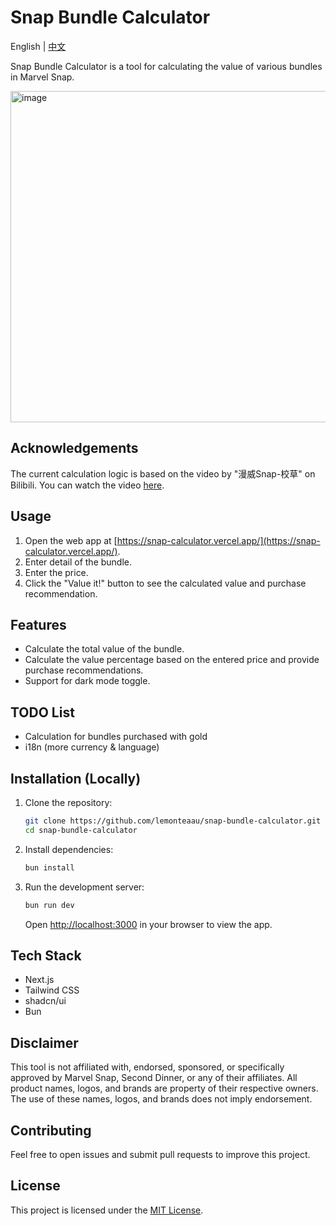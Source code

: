 # Snap Bundle Calculator

English | [中文](https://github.com/lemonteaau/snap-bundle-calculator/blob/main/README_zh.md)

Snap Bundle Calculator is a tool for calculating the value of various bundles in Marvel Snap.

<img width="530" alt="image" src="https://github.com/lemonteaau/snap-bundle-calculator/assets/104964583/497c290f-6143-4893-997a-9ebc24bfffbd">


## Acknowledgements
The current calculation logic is based on the video by "漫威Snap-校草" on Bilibili. You can watch the video [here](https://www.bilibili.com/video/BV1K1421d7WB/).

## Usage

1. Open the web app at [https://snap-calculator.vercel.app/](https://snap-calculator.vercel.app/).
2. Enter detail of the bundle.
3. Enter the price.
4. Click the "Value it!" button to see the calculated value and purchase recommendation.

## Features

- Calculate the total value of the bundle.
- Calculate the value percentage based on the entered price and provide purchase recommendations.
- Support for dark mode toggle.

## TODO List
- Calculation for bundles purchased with gold
- i18n (more currency & language)

## Installation (Locally)

1. Clone the repository:

   ```bash
   git clone https://github.com/lemonteaau/snap-bundle-calculator.git
   cd snap-bundle-calculator
   ```

2. Install dependencies:

   ```bash
   bun install
   ```

3. Run the development server:

   ```bash
   bun run dev
   ```

   Open [http://localhost:3000](http://localhost:3000) in your browser to view the app.

## Tech Stack

- Next.js
- Tailwind CSS
- shadcn/ui
- Bun

## Disclaimer

This tool is not affiliated with, endorsed, sponsored, or specifically approved by Marvel Snap, Second Dinner, or any of their affiliates. All product names, logos, and brands are property of their respective owners. The use of these names, logos, and brands does not imply endorsement.

## Contributing

Feel free to open issues and submit pull requests to improve this project.

## License

This project is licensed under the [MIT License](https://github.com/lemonteaau/snap-bundle-calculator/blob/main/LICENSE).
